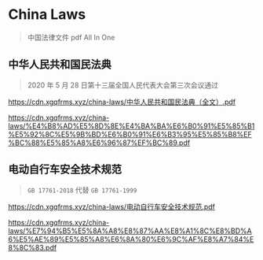 # China Laws

> 中国法律文件 pdf All In One


## 中华人民共和国民法典

>  2020 年 5 月 28 日第十三届全国人民代表大会第三次会议通过

https://cdn.xgqfrms.xyz/china-laws/中华人民共和国民法典（全文）.pdf

https://cdn.xgqfrms.xyz/china-laws/%E4%B8%AD%E5%8D%8E%E4%BA%BA%E6%B0%91%E5%85%B1%E5%92%8C%E5%9B%BD%E6%B0%91%E6%B3%95%E5%85%B8%EF%BC%88%E5%85%A8%E6%96%87%EF%BC%89.pdf


<!--

第一百八十八条

-->

## 电动自行车安全技术规范

> `GB 17761-2018` 代替 `GB 17761-1999`

https://cdn.xgqfrms.xyz/china-laws/电动自行车安全技术规范.pdf

https://cdn.xgqfrms.xyz/china-laws/%E7%94%B5%E5%8A%A8%E8%87%AA%E8%A1%8C%E8%BD%A6%E5%AE%89%E5%85%A8%E6%8A%80%E6%9C%AF%E8%A7%84%E8%8C%83.pdf

